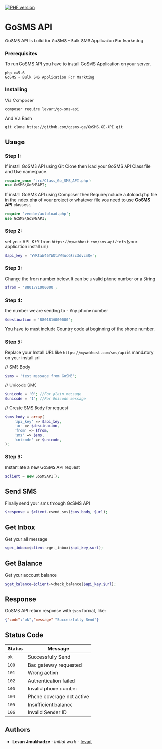 [![PHP version](https://badge.fury.io/ph/levart%2Fgo-sms-api.svg)](https://badge.fury.io/ph/levart%2Fgo-sms-api)

# GoSMS API


GoSMS API is build for GoSMS - Bulk SMS Application For Marketing


### Prerequisites

To run GoSMS API you have to install GoSMS Application on your server. 
```
php >=5.6
GoSMS - Bulk SMS Application For Markting
```

### Installing
Via Composer
```
composer require levart/go-sms-api
```

And Via Bash

```
git clone https://github.com/gosms-ge/GoSMS.GE-API.git
```

## Usage


 ### Step 1:
If install GoSMS API using Git Clone then load your GoSMS API Class file and Use namespace. 
```php
require_once 'src/Class_Go_SMS_API.php';
use GoSMS\GoSMSAPI;
```
If install GoSMS API using Composer then Require/Include autoload.php file in the index.php of your project or whatever file you need to use **GoSMS API** classes:. 
```php
require 'vendor/autoload.php';
use GoSMS\GoSMSAPI;
```
### Step 2:
set your API_KEY from `https://mywebhost.com/sms-api/info` (your application install url)
```php
$api_key = 'YWRtaW46YWRtaW4ucGFzc3dvcmQ=';
```
### Step 3:
Change the from number below. It can be a valid phone number or a String
```php
$from = '8801721000000';
```

### Step 4:
the number we are sending to - Any phone number
```php
$destination = '8801810000000';
```
You have to must include Country code at beginning of the phone number.  

### Step 5:
Replace your Install URL like `https://mywebhost.com/sms/api` is mandatory on your install url


// SMS Body
```php
$sms = 'test message from GoSMS';
```
// Unicode SMS
```php
$unicode = '0'; //For plain message
$unicode = '1'; //For Unicode message
```
// Create SMS Body for request
```php
$sms_body = array(
    'api_key' => $api_key,
    'to' => $destination,
    'from' => $from,
    'sms' => $sms,
    'unicode' => $unicode,
);
```

### Step 6: 
Instantiate a new GoSMS API request
```php
$client = new GoSMSAPI();
```

## Send SMS
Finally send your sms through GoSMS API
```php
$response = $client->send_sms($sms_body, $url);
```

## Get Inbox
Get your all message
```php
$get_inbox=$client->get_inbox($api_key,$url);
```

## Get Balance
Get your account balance
```php
$get_balance=$client->check_balance($api_key,$url);
```
## Response
GoSMS API return response with `json` format, like:

```json
{"code":"ok","message":"Successfully Send"}
```

## Status Code

| Status | Message |
| --- | --- |
| `ok` | Successfully Send |
| `100` | Bad gateway requested |
| `101` | Wrong action |
| `102` | Authentication failed |
| `103` | Invalid phone number |
| `104` | Phone coverage not active |
| `105` | Insufficient balance |
| `106` | Invalid Sender ID |

## Authors

* **Levan Jmukhadze** - *Initial work* - [levart](https://github.com/levart)
